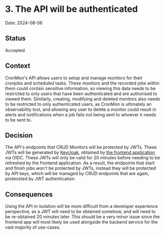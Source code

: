 # 3. The API will be authenticated

Date: 2024-08-06

## Status

Accepted



## Context

CronMon's API allows users to setup and manage monitors for their cronjobs and scheduled tasks.
These monitors and the recorded jobs within them could contain sensitive information, so viewing
this data needs to be restricted to only users that have been authenticated and are authorised to
viewed them. Similarly, creating, modifying and deleted monitors also needs to be restricted to only
authenticated users, as CronMon is ultimately an observability tool, and allowing any user to delete
a monitor could result in alerts and notifications when a job fails not being sent to whoever it
needs to be sent to.

## Decision

The API's endpoints that CRUD Monitors will be protected by JWTs. These JWTs will be generated by
[Keycloak](https://www.keycloak.org/), obtained by
[the frontend application](https://github.com/cron-mon-io/cron-mon-app) via OIDC. These JWTs will
only be valid for 20 minutes before needing to be refreshed by the frontend application. As a
result, the endpoints that start and finish jobs _won't_ be protected by JWTs, instead they will be
protected by API keys, which will be managed by CRUD endpoints that are again, proteceted by JWT
authentication.

## Consequences

Using the API in isolation will be more difficult from a developer experience perspective, as a JWT
will need to be obtained somehow, and will need to be re-obtained 20 minutes later. This should be
a very minor issue since the frontend app will most likely be used alongside the backend service
for the vast majority of use-cases.
